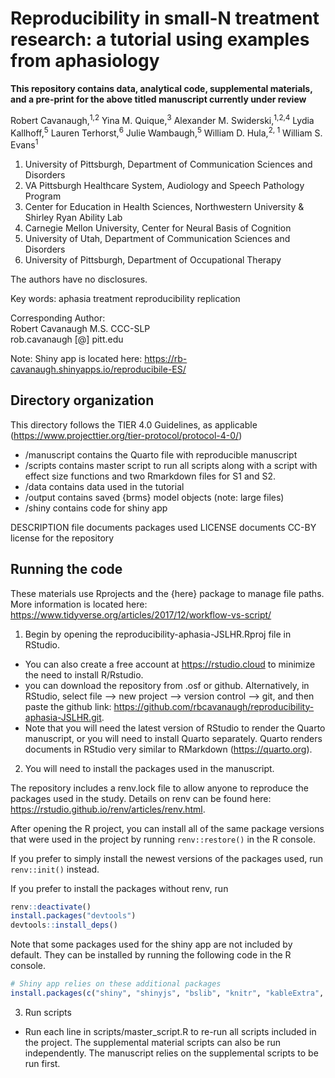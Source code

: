 # Reproducibility in small-N treatment research: a tutorial using examples from aphasiology

**This repository contains data, analytical code, supplemental materials, and a pre-print for the above titled manuscript currently under review**

Robert Cavanaugh,<sup>1,2</sup> Yina M. Quique,<sup>3</sup> Alexander M. Swiderski,<sup>1,2,4</sup> Lydia Kallhoff,<sup>5</sup> Lauren Terhorst,<sup>6</sup> Julie Wambaugh,<sup>5</sup> William D. Hula,<sup>2, 1</sup> William S. Evans<sup>1</sup>

1. University of Pittsburgh, Department of Communication Sciences and Disorders
2. VA Pittsburgh Healthcare System, Audiology and Speech Pathology Program
3. Center for Education in Health Sciences, Northwestern University & Shirley Ryan Ability Lab
4. Carnegie Mellon University, Center for Neural Basis of Cognition
5. University of Utah, Department of Communication Sciences and Disorders
6. University of Pittsburgh, Department of Occupational Therapy

The authors have no disclosures.

Key words: aphasia treatment reproducibility replication

Corresponding Author:  
Robert Cavanaugh M.S. CCC-SLP  
rob.cavanaugh [@] pitt.edu

Note: Shiny app is located here: https://rb-cavanaugh.shinyapps.io/reproducibile-ES/

## Directory organization

This directory follows the TIER 4.0 Guidelines, as applicable (https://www.projecttier.org/tier-protocol/protocol-4-0/)

- /manuscript contains the Quarto file with reproducible manuscript
- /scripts contains master script to run all scripts along with a script 
with effect size functions and two Rmarkdown files for S1 and S2. 
- /data contains data used in the tutorial
- /output contains saved {brms} model objects (note: large files)
- /shiny contains code for shiny app

DESCRIPTION file documents packages used
LICENSE documents CC-BY license for the repository

## Running the code

These materials use Rprojects and the {here} package to manage file paths. More
information is located here: https://www.tidyverse.org/articles/2017/12/workflow-vs-script/

1. Begin by opening the reproducibility-aphasia-JSLHR.Rproj file in RStudio. 

- You can also create a free account at https://rstudio.cloud to minimize the need
to install R/Rstudio. 
- you can download the repository from .osf or github. Alternatively, in RStudio, 
select file --> new project --> version control --> git, and then paste the
github link: https://github.com/rbcavanaugh/reproducibility-aphasia-JSLHR.git.
- Note that you will need the latest version of RStudio to render the Quarto manuscript,
or you will need to install Quarto separately. Quarto renders documents in RStudio
very similar to RMarkdown (https://quarto.org).

2. You will need to install the packages used in the manuscript. 

The repository includes a renv.lock file to allow anyone to reproduce the 
packages used in the study. Details on renv can be found here: https://rstudio.github.io/renv/articles/renv.html. 

After opening the R project, you can install all of the same package versions
that were used in the project by running `renv::restore()` in the R console. 

If you prefer to simply install the newest versions of the packages used,
run `renv::init()` instead. 

If you prefer to install the packages without renv, run

```r
renv::deactivate()
install.packages("devtools")
devtools::install_deps()
```

Note that some packages used for the shiny app are not included by default. They
can be installed by running the following code in the R console.

```r
# Shiny app relies on these additional packages
install.packages(c("shiny", "shinyjs", "bslib", "knitr", "kableExtra", "formattable"))
```

3. Run scripts 

- Run each line in scripts/master_script.R to re-run all scripts included in
the project. The supplemental material scripts can also be run independently. 
The manuscript relies on the supplemental scripts to be run first. 
